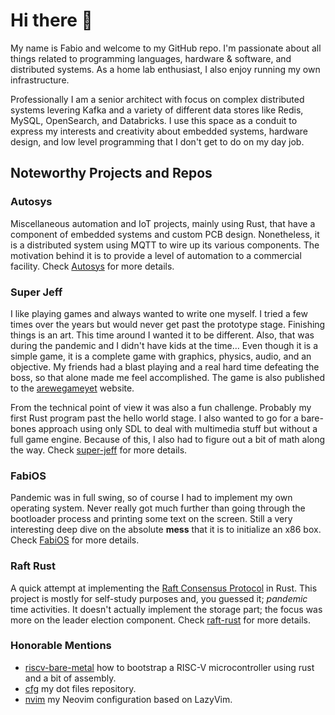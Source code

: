 <!-- vim: set tw=80: -->

# Hi there 👋

My name is Fabio and welcome to my GitHub repo. I'm passionate about all things
related to programming languages, hardware & software, and distributed systems.
As a home lab enthusiast, I also enjoy running my own infrastructure.

Professionally I am a senior architect with focus on complex distributed systems
levering Kafka and a variety of different data stores like Redis, MySQL,
OpenSearch, and Databricks. I use this space as a conduit to express my
interests and creativity about embedded systems, hardware design, and low level
programming that I don't get to do on my day job.

## Noteworthy Projects and Repos

### Autosys

Miscellaneous automation and IoT projects, mainly using Rust, that have a
component of embedded systems and custom PCB design. Nonetheless, it is a
distributed system using MQTT to wire up its various components. The motivation
behind it is to provide a level of automation to a commercial facility. Check
[Autosys](https://github.com/fabiojmendes/Autosys) for more details.

### Super Jeff

I like playing games and always wanted to write one myself. I tried a few times
over the years but would never get past the prototype stage. Finishing things is
an art. This time around I wanted it to be different. Also, that was during the
pandemic and I didn't have kids at the time… Even though it is a simple game, it
is a complete game with graphics, physics, audio, and an objective. My friends
had a blast playing and a real hard time defeating the boss, so that alone made
me feel accomplished. The game is also published to the
[arewegameyet](https://arewegameyet.rs/games/platformer/#super-jeff) website.

From the technical point of view it was also a fun challenge. Probably my first
Rust program past the hello world stage. I also wanted to go for a bare-bones
approach using only SDL to deal with multimedia stuff but without a full game
engine. Because of this, I also had to figure out a bit of math along the way.
Check [super-jeff](https://github.com/fabiojmendes/super-jeff) for more details.

### FabiOS

Pandemic was in full swing, so of course I had to implement my own operating
system. Never really got much further than going through the bootloader process
and printing some text on the screen. Still a very interesting deep dive on the
absolute **mess** that it is to initialize an x86 box. Check
[FabiOS](https://github.com/fabiojmendes/FabiOS) for more details.

### Raft Rust

A quick attempt at implementing the
[Raft Consensus Protocol](https://en.wikipedia.org/wiki/Raft_(algorithm)) in
Rust. This project is mostly for self-study purposes and, you guessed it;
_pandemic_ time activities. It doesn't actually implement the storage part; the
focus was more on the leader election component. Check
[raft-rust](https://github.com/fabiojmendes/raft-rust) for more details.

### Honorable Mentions

- [riscv-bare-metal](https://github.com/fabiojmendes/riscv-bare-metal) how to
  bootstrap a RISC-V microcontroller using rust and a bit of assembly.
- [cfg](https://github.com/fabiojmendes/cfg) my dot files repository.
- [nvim](https://github.com/fabiojmendes/nvim) my Neovim configuration based on
  LazyVim.
